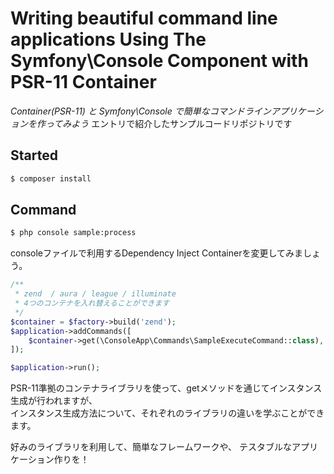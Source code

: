 # Writing beautiful command line applications Using The Symfony\Console Component with PSR-11 Container 
  
*Container(PSR-11) と Symfony\Console で簡単なコマンドラインアプリケーションを作ってみよう* エントリで紹介したサンプルコードリポジトリです

## Started

```bash
$ composer install
```

## Command

```bash
$ php console sample:process
```

consoleファイルで利用するDependency Inject Containerを変更してみましょう。

```php
/**
 * zend  / aura / league / illuminate
 * 4つのコンテナを入れ替えることができます
 */
$container = $factory->build('zend');
$application->addCommands([
    $container->get(\ConsoleApp\Commands\SampleExecuteCommand::class),
]);

$application->run();
```

PSR-11準拠のコンテナライブラリを使って、getメソッドを通じてインスタンス生成が行われますが、  
インスタンス生成方法について、それぞれのライブラリの違いを学ぶことができます。
  
好みのライブラリを利用して、簡単なフレームワークや、
テスタブルなアプリケーション作りを！
